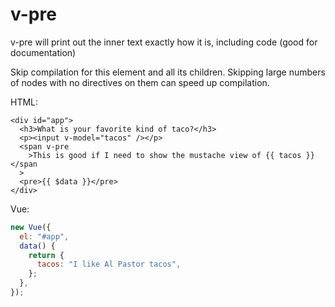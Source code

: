 # v-pre

v-pre will print out the inner text exactly how it is, including code \(good for documentation\)

Skip compilation for this element and all its children. Skipping large numbers of nodes with no directives on them can speed up compilation.

HTML:

```markup
<div id="app">
  <h3>What is your favorite kind of taco?</h3>
  <p><input v-model="tacos" /></p>
  <span v-pre
    >This is good if I need to show the mustache view of {{ tacos }}</span
  >
  <pre>{{ $data }}</pre>
</div>
```

Vue:

```javascript
new Vue({
  el: "#app",
  data() {
    return {
      tacos: "I like Al Pastor tacos",
    };
  },
});
```


